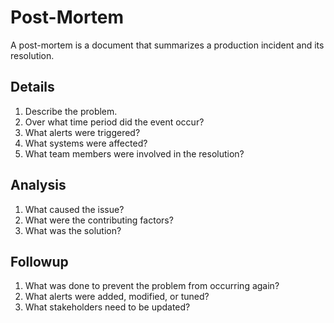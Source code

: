 # Post-Mortem

A post-mortem is a document that summarizes a production incident and its resolution.

## Details

1. Describe the problem.
1. Over what time period did the event occur?
1. What alerts were triggered?
1. What systems were affected?
1. What team members were involved in the resolution?

## Analysis

1. What caused the issue?
1. What were the contributing factors?
1. What was the solution?

## Followup

1. What was done to prevent the problem from occurring again?
1. What alerts were added, modified, or tuned?
1. What stakeholders need to be updated?
